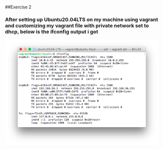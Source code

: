 ##Exercise 2
### After setting up Ubuntu20.04LTS on my machine using vagrant and customizing  my vagrant file with private network set to dhcp, below is the ifconfig output i got
![ifconfig output](screenshots/ifconfig.png)

